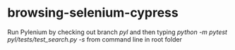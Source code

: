 # browsing-selenium-cypress

Run Pylenium by checking out branch _pyl_ and then typing _python -m pytest pyl/tests/test_search.py -s_ from command line in root folder